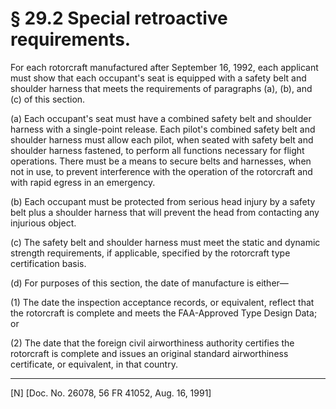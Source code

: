 # § 29.2   Special retroactive requirements.

For each rotorcraft manufactured after September 16, 1992, each applicant must show that each occupant's seat is equipped with a safety belt and shoulder harness that meets the requirements of paragraphs (a), (b), and (c) of this section.


(a) Each occupant's seat must have a combined safety belt and shoulder harness with a single-point release. Each pilot's combined safety belt and shoulder harness must allow each pilot, when seated with safety belt and shoulder harness fastened, to perform all functions necessary for flight operations. There must be a means to secure belts and harnesses, when not in use, to prevent interference with the operation of the rotorcraft and with rapid egress in an emergency.


(b) Each occupant must be protected from serious head injury by a safety belt plus a shoulder harness that will prevent the head from contacting any injurious object.


(c) The safety belt and shoulder harness must meet the static and dynamic strength requirements, if applicable, specified by the rotorcraft type certification basis.


(d) For purposes of this section, the date of manufacture is either—


(1) The date the inspection acceptance records, or equivalent, reflect that the rotorcraft is complete and meets the FAA-Approved Type Design Data; or


(2) The date that the foreign civil airworthiness authority certifies the rotorcraft is complete and issues an original standard airworthiness certificate, or equivalent, in that country.



---

[N] [Doc. No. 26078, 56 FR 41052, Aug. 16, 1991]




